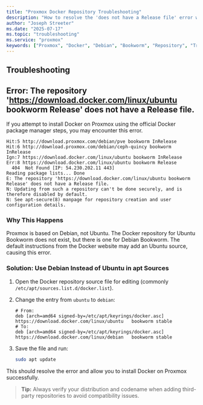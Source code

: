 ```yaml
---
title: "Proxmox Docker Repository Troubleshooting"
description: "How to resolve the 'does not have a Release file' error when installing Docker on Proxmox (Debian Bookworm)."
author: "Joseph Streeter"
ms.date: "2025-07-17"
ms.topic: "troubleshooting"
ms.service: "proxmox"
keywords: ["Proxmox", "Docker", "Debian", "Bookworm", "Repository", "Troubleshooting"]
---
```


## Troubleshooting

## Error: The repository 'https://download.docker.com/linux/ubuntu bookworm Release' does not have a Release file.

If you attempt to install Docker on Proxmox using the official Docker package manager steps, you may encounter this error.

```terminal
Hit:5 http://download.proxmox.com/debian/pve bookworm InRelease
Hit:6 http://download.proxmox.com/debian/ceph-quincy bookworm InRelease
Ign:7 https://download.docker.com/linux/ubuntu bookworm InRelease
Err:8 https://download.docker.com/linux/ubuntu bookworm Release
  404  Not Found [IP: 54.230.202.11 443]
Reading package lists... Done
E: The repository 'https://download.docker.com/linux/ubuntu bookworm Release' does not have a Release file.
N: Updating from such a repository can't be done securely, and is therefore disabled by default.
N: See apt-secure(8) manpage for repository creation and user configuration details.
```

### Why This Happens

Proxmox is based on Debian, not Ubuntu. The Docker repository for Ubuntu Bookworm does not exist, but there is one for Debian Bookworm. The default instructions from the Docker website may add an Ubuntu source, causing this error.

### Solution: Use Debian Instead of Ubuntu in apt Sources

1. Open the Docker repository source file for editing (commonly `/etc/apt/sources.list.d/docker.list`).
2. Change the entry from `ubuntu` to `debian`:

    ```text
    # From:
    deb [arch=amd64 signed-by=/etc/apt/keyrings/docker.asc] https://download.docker.com/linux/ubuntu   bookworm stable
    # To:
    deb [arch=amd64 signed-by=/etc/apt/keyrings/docker.asc] https://download.docker.com/linux/debian   bookworm stable
    ```

3. Save the file and run:

    ```bash
    sudo apt update
    ```

This should resolve the error and allow you to install Docker on Proxmox successfully.

> **Tip:** Always verify your distribution and codename when adding third-party repositories to avoid compatibility issues.
